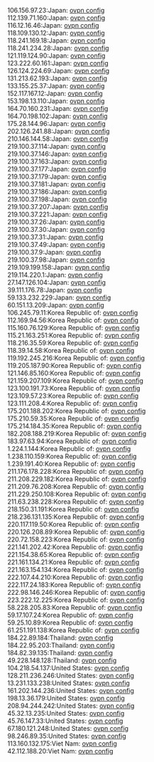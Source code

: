 106.156.97.23:Japan: [ovpn config](vpn/106_156_97_23.ovpn)  
112.139.71.160:Japan: [ovpn config](vpn/112_139_71_160.ovpn)  
116.12.16.46:Japan: [ovpn config](vpn/116_12_16_46.ovpn)  
118.109.130.12:Japan: [ovpn config](vpn/118_109_130_12.ovpn)  
118.241.169.18:Japan: [ovpn config](vpn/118_241_169_18.ovpn)  
118.241.234.28:Japan: [ovpn config](vpn/118_241_234_28.ovpn)  
121.119.124.90:Japan: [ovpn config](vpn/121_119_124_90.ovpn)  
123.222.60.161:Japan: [ovpn config](vpn/123_222_60_161.ovpn)  
126.124.224.69:Japan: [ovpn config](vpn/126_124_224_69.ovpn)  
131.213.62.193:Japan: [ovpn config](vpn/131_213_62_193.ovpn)  
133.155.25.37:Japan: [ovpn config](vpn/133_155_25_37.ovpn)  
152.117.167.12:Japan: [ovpn config](vpn/152_117_167_12.ovpn)  
153.198.13.110:Japan: [ovpn config](vpn/153_198_13_110.ovpn)  
164.70.160.231:Japan: [ovpn config](vpn/164_70_160_231.ovpn)  
164.70.198.102:Japan: [ovpn config](vpn/164_70_198_102.ovpn)  
175.28.144.96:Japan: [ovpn config](vpn/175_28_144_96.ovpn)  
202.126.241.88:Japan: [ovpn config](vpn/202_126_241_88.ovpn)  
210.146.144.58:Japan: [ovpn config](vpn/210_146_144_58.ovpn)  
219.100.37.114:Japan: [ovpn config](vpn/219_100_37_114.ovpn)  
219.100.37.146:Japan: [ovpn config](vpn/219_100_37_146.ovpn)  
219.100.37.163:Japan: [ovpn config](vpn/219_100_37_163.ovpn)  
219.100.37.177:Japan: [ovpn config](vpn/219_100_37_177.ovpn)  
219.100.37.179:Japan: [ovpn config](vpn/219_100_37_179.ovpn)  
219.100.37.181:Japan: [ovpn config](vpn/219_100_37_181.ovpn)  
219.100.37.186:Japan: [ovpn config](vpn/219_100_37_186.ovpn)  
219.100.37.198:Japan: [ovpn config](vpn/219_100_37_198.ovpn)  
219.100.37.207:Japan: [ovpn config](vpn/219_100_37_207.ovpn)  
219.100.37.221:Japan: [ovpn config](vpn/219_100_37_221.ovpn)  
219.100.37.26:Japan: [ovpn config](vpn/219_100_37_26.ovpn)  
219.100.37.30:Japan: [ovpn config](vpn/219_100_37_30.ovpn)  
219.100.37.31:Japan: [ovpn config](vpn/219_100_37_31.ovpn)  
219.100.37.49:Japan: [ovpn config](vpn/219_100_37_49.ovpn)  
219.100.37.9:Japan: [ovpn config](vpn/219_100_37_9.ovpn)  
219.100.37.98:Japan: [ovpn config](vpn/219_100_37_98.ovpn)  
219.109.199.158:Japan: [ovpn config](vpn/219_109_199_158.ovpn)  
219.114.220.1:Japan: [ovpn config](vpn/219_114_220_1.ovpn)  
27.147.126.104:Japan: [ovpn config](vpn/27_147_126_104.ovpn)  
39.111.176.78:Japan: [ovpn config](vpn/39_111_176_78.ovpn)  
59.133.232.229:Japan: [ovpn config](vpn/59_133_232_229.ovpn)  
60.151.13.209:Japan: [ovpn config](vpn/60_151_13_209.ovpn)  
106.245.79.11:Korea Republic of: [ovpn config](vpn/106_245_79_11.ovpn)  
112.169.94.56:Korea Republic of: [ovpn config](vpn/112_169_94_56.ovpn)  
115.160.76.129:Korea Republic of: [ovpn config](vpn/115_160_76_129.ovpn)  
115.21.163.251:Korea Republic of: [ovpn config](vpn/115_21_163_251.ovpn)  
118.216.35.59:Korea Republic of: [ovpn config](vpn/118_216_35_59.ovpn)  
118.39.14.58:Korea Republic of: [ovpn config](vpn/118_39_14_58.ovpn)  
119.192.245.216:Korea Republic of: [ovpn config](vpn/119_192_245_216.ovpn)  
119.205.187.90:Korea Republic of: [ovpn config](vpn/119_205_187_90.ovpn)  
121.146.85.160:Korea Republic of: [ovpn config](vpn/121_146_85_160.ovpn)  
121.159.207.109:Korea Republic of: [ovpn config](vpn/121_159_207_109.ovpn)  
123.100.191.73:Korea Republic of: [ovpn config](vpn/123_100_191_73.ovpn)  
123.109.57.23:Korea Republic of: [ovpn config](vpn/123_109_57_23.ovpn)  
123.111.208.4:Korea Republic of: [ovpn config](vpn/123_111_208_4.ovpn)  
175.201.188.202:Korea Republic of: [ovpn config](vpn/175_201_188_202.ovpn)  
175.210.59.35:Korea Republic of: [ovpn config](vpn/175_210_59_35.ovpn)  
175.214.184.35:Korea Republic of: [ovpn config](vpn/175_214_184_35.ovpn)  
182.208.188.219:Korea Republic of: [ovpn config](vpn/182_208_188_219.ovpn)  
183.97.63.94:Korea Republic of: [ovpn config](vpn/183_97_63_94.ovpn)  
1.224.1.144:Korea Republic of: [ovpn config](vpn/1_224_1_144.ovpn)  
1.238.110.159:Korea Republic of: [ovpn config](vpn/1_238_110_159.ovpn)  
1.239.191.40:Korea Republic of: [ovpn config](vpn/1_239_191_40.ovpn)  
211.176.178.228:Korea Republic of: [ovpn config](vpn/211_176_178_228.ovpn)  
211.208.229.182:Korea Republic of: [ovpn config](vpn/211_208_229_182.ovpn)  
211.209.76.208:Korea Republic of: [ovpn config](vpn/211_209_76_208.ovpn)  
211.229.250.108:Korea Republic of: [ovpn config](vpn/211_229_250_108.ovpn)  
211.63.238.228:Korea Republic of: [ovpn config](vpn/211_63_238_228.ovpn)  
218.150.31.191:Korea Republic of: [ovpn config](vpn/218_150_31_191.ovpn)  
218.236.131.135:Korea Republic of: [ovpn config](vpn/218_236_131_135.ovpn)  
220.117.119.50:Korea Republic of: [ovpn config](vpn/220_117_119_50.ovpn)  
220.126.208.89:Korea Republic of: [ovpn config](vpn/220_126_208_89.ovpn)  
220.72.158.223:Korea Republic of: [ovpn config](vpn/220_72_158_223.ovpn)  
221.141.202.42:Korea Republic of: [ovpn config](vpn/221_141_202_42.ovpn)  
221.154.38.65:Korea Republic of: [ovpn config](vpn/221_154_38_65.ovpn)  
221.161.134.21:Korea Republic of: [ovpn config](vpn/221_161_134_21.ovpn)  
221.163.154.134:Korea Republic of: [ovpn config](vpn/221_163_154_134.ovpn)  
222.107.44.210:Korea Republic of: [ovpn config](vpn/222_107_44_210.ovpn)  
222.117.24.183:Korea Republic of: [ovpn config](vpn/222_117_24_183.ovpn)  
222.98.146.246:Korea Republic of: [ovpn config](vpn/222_98_146_246.ovpn)  
223.222.12.225:Korea Republic of: [ovpn config](vpn/223_222_12_225.ovpn)  
58.228.205.83:Korea Republic of: [ovpn config](vpn/58_228_205_83.ovpn)  
59.17.107.24:Korea Republic of: [ovpn config](vpn/59_17_107_24.ovpn)  
59.25.10.89:Korea Republic of: [ovpn config](vpn/59_25_10_89.ovpn)  
61.251.191.138:Korea Republic of: [ovpn config](vpn/61_251_191_138.ovpn)  
184.22.89.184:Thailand: [ovpn config](vpn/184_22_89_184.ovpn)  
184.22.95.203:Thailand: [ovpn config](vpn/184_22_95_203.ovpn)  
184.82.39.135:Thailand: [ovpn config](vpn/184_82_39_135.ovpn)  
49.228.148.128:Thailand: [ovpn config](vpn/49_228_148_128.ovpn)  
104.218.54.137:United States: [ovpn config](vpn/104_218_54_137.ovpn)  
128.211.236.246:United States: [ovpn config](vpn/128_211_236_246.ovpn)  
13.231.133.238:United States: [ovpn config](vpn/13_231_133_238.ovpn)  
161.202.144.236:United States: [ovpn config](vpn/161_202_144_236.ovpn)  
198.13.36.179:United States: [ovpn config](vpn/198_13_36_179.ovpn)  
208.94.244.242:United States: [ovpn config](vpn/208_94_244_242.ovpn)  
45.32.13.235:United States: [ovpn config](vpn/45_32_13_235.ovpn)  
45.76.147.33:United States: [ovpn config](vpn/45_76_147_33.ovpn)  
67.180.121.248:United States: [ovpn config](vpn/67_180_121_248.ovpn)  
98.246.89.35:United States: [ovpn config](vpn/98_246_89_35.ovpn)  
113.160.132.175:Viet Nam: [ovpn config](vpn/113_160_132_175.ovpn)  
42.112.188.20:Viet Nam: [ovpn config](vpn/42_112_188_20.ovpn)  
